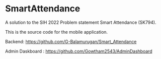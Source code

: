 # SmartAttendance

A solution to the SIH 2022 Problem statement Smart Attendance (SK794).  

This is the source code for the mobile application. 

Backend: https://github.com/G-Balamurugan/Smart_Attendance   

Admin Daskboard : https://github.com/Gowtham2543/AdminDashboard

